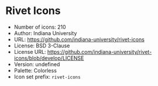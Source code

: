 # Rivet Icons

- Number of icons: 210
- Author: Indiana University
- URL: https://github.com/indiana-university/rivet-icons
- License: BSD 3-Clause
- License URL: https://github.com/indiana-university/rivet-icons/blob/develop/LICENSE
- Version: undefined
- Palette: Colorless
- Icon set prefix: `rivet-icons`
